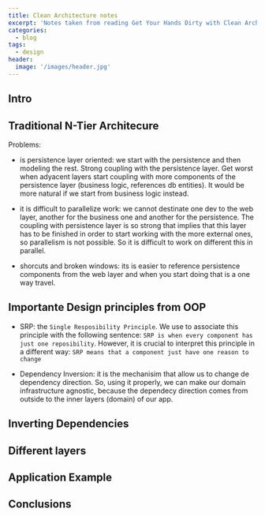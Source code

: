 ```yaml
---
title: Clean Architecture notes
excerpt: 'Notes taken from reading Get Your Hands Dirty with Clean Architecture by Tom Hombergs'
categories:
  - blog
tags:
  - design
header:
  image: '/images/header.jpg'
---
```


## Intro

## Traditional N-Tier Architecure

Problems:

- is persistence layer oriented: we start with the persistence and then modeling the rest. Strong coupling with the persistence layer. Get worst when adyacent layers start coupling with more components of the persistence layer (business logic, references db entities). It would be more natural if we start from business logic instead.

- it is difficult to parallelize work: we cannot destinate one dev to the web layer, another for the business one and another for the persistence. The coupling with persistence layer is so strong that implies that this layer has to be finished in order to start working with the more external ones, so parallelism is not possible. So it is difficult to work on different this in parallel.

- shorcuts and broken windows: its is easier to reference persistence components from the web layer and when you start doing that is a one way travel.

## Importante Design principles from OOP

- SRP: the `Single Resposibility Principle`. We use to associate this principle with the following sentence: `SRP is when every component has just one reposibility`. However, it is crucial to interpret this principle in a different way: `SRP means that a component just have one reason to change`

- Dependency Inversion: it is the mechanisim that allow us to change de dependency direction. So, using it properly, we can make our domain infrastructure agnostic, because the dependecy direction comes from outside to the inner layers (domain) of our app.

## Inverting Dependencies

## Different layers

## Application Example

## Conclusions